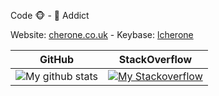 Code 🐵 - 🍵 Addict

Website: [cherone.co.uk](https://cherone.co.uk) -
Keybase: [lcherone](https://keybase.io/lcherone)

| <center>GitHub</center> | <center>StackOverflow</center> |
|--|--|
| ![My github stats](https://github-readme-stats.vercel.app/api?username=lcherone&include_all_commits=true&count_private=true) | [![My Stackoverflow](https://stackexchange.com/users/flair/335034.png)](https://stackoverflow.com/users/661872/lawrence-cherone) |
